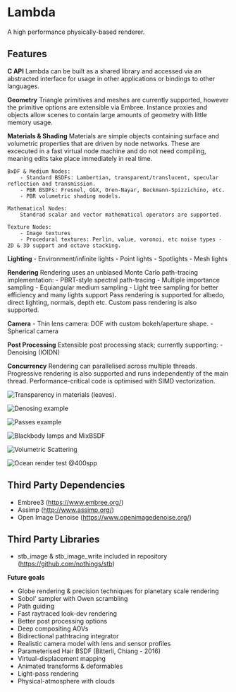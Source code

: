 # Lambda
A high performance physically-based renderer.

## Features
**C API**
    Lambda can be built as a shared library and accessed via an abstracted interface for usage in other applications or bindings to other languages.

**Geometry**
    Triangle primitives and meshes are currently supported, however the primitive options are extensible via Embree.
    Instance proxies and objects allow scenes to contain large amounts of geometry with little memory usage.

**Materials & Shading**
    Materials are simple objects containing surface and volumetric properties that are driven by node networks. These are excecuted in a fast virtual node machine and do not need compiling, meaning edits take place immediately in real time.

    BxDF & Medium Nodes:
        - Standard BSDFs: Lambertian, transparent/translucent, specular reflection and transmission.
        - PBR BSDFs: Fresnel, GGX, Oren-Nayar, Beckmann-Spizzichino, etc.
        - PBR volumetric shading models.

    Mathematical Nodes:
        Standrad scalar and vector mathematical operators are supported.

    Texture Nodes:
        - Image textures
        - Procedural textures: Perlin, value, voronoi, etc noise types - 2D & 3D support and octave stacking.

**Lighting**
    - Environment/infinite lights
    - Point lights
    - Spotlights
    - Mesh lights

**Rendering**
    Rendering uses an unbiased Monte Carlo path-tracing implementation:
        - PBRT-style spectral path-tracing
        - Multiple importance sampling
        - Equiangular medium sampling
        - Light tree sampling for better efficiency and many lights support
    Pass rendering is supported for albedo, direct lighting, normals, depth etc. Custom pass rendering is also supported.

**Camera**
    - Thin lens camera: DOF with custom bokeh/aperture shape.
    - Spherical camera

**Post Processing**
    Extensible post processing stack; currently supporting:
        - Denoising (IOIDN)

**Concurrency**
    Rendering can parallelised across multiple threads.
    Progressive rendering is also supported and runs independently of the main thread.
    Performance-critical code is optimised with SIMD vectorization.

![Transparency in materials (leaves).](https://github.com/Zoophish/Lambda/blob/master/repo_resources/lucyinnature.png)

![Denosing example](https://github.com/Zoophish/Lambda/blob/master/repo_resources/cornell_outside.jpg)

![Passes example](https://github.com/Zoophish/Lambda/blob/master/repo_resources/passes.jpg)

![Blackbody lamps and MixBSDF](https://github.com/Zoophish/Lambda/blob/master/repo_resources/lucy_blackbody.png)

![Volumetric Scattering](https://github.com/Zoophish/Lambda/blob/master/repo_resources/volumetric_dragon.png)

![Ocean render test @400spp](https://github.com/Zoophish/Lambda/blob/master/repo_resources/ocean_2.png)

## Third Party Dependencies
- Embree3 (https://www.embree.org/)
- Assimp (http://www.assimp.org/)
- Open Image Denoise (https://www.openimagedenoise.org/)

## Third Party Libraries
- stb_image & stb_image_write included in repository (https://github.com/nothings/stb)

 **Future goals**
 - Globe rendering & precision techniques for planetary scale rendering
 - Sobol' sampler with Owen scrambling
 - Path guiding
 - Fast raytraced look-dev rendering
 - Better post processing options
 - Deep compositing AOVs
 - Bidirectional pathtracing integrator
 - Realistic camera model with lens and sensor profiles
 - Parameterised Hair BSDF (Bitterli, Chiang - 2016)
 - Virtual-displacement mapping
 - Animated transforms & deformables
 - Light-pass rendering
 - Physical-atmosphere with clouds